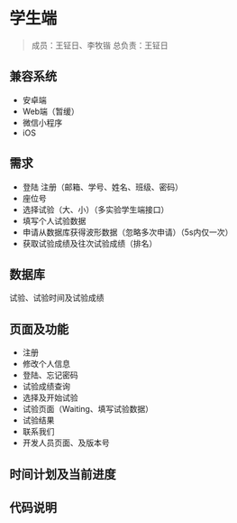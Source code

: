 # 学生端
> 成员：王钲日、李牧锴
> 总负责：王钲日
## 兼容系统
- 安卓端
- Web端（暂缓）
- 微信小程序
- iOS

## 需求
- 登陆 注册（邮箱、学号、姓名、班级、密码）
- 座位号
- 选择试验（大、小）（多实验学生端接口）
- 填写个人试验数据
- 申请从数据库获得波形数据（忽略多次申请）（5s内仅一次）
- 获取试验成绩及往次试验成绩（排名）

## 数据库
试验、试验时间及试验成绩

## 页面及功能
- 注册
- 修改个人信息
- 登陆、忘记密码
- 试验成绩查询
- 选择及开始试验
- 试验页面（Waiting、填写试验数据）
- 试验结果
- 联系我们
- 开发人员页面、及版本号 

## 时间计划及当前进度

## 代码说明
